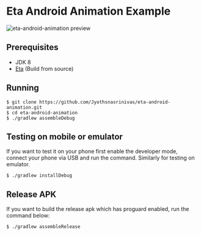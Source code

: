# Eta Android Animation Example

![eta-android-animation preview](eta-android-animation.gif)

## Prerequisites
- JDK 8
- [Eta](https://eta-lang.org/docs/eta-concepts/getting-started/install-eta#source-installation) (Build from source)

## Running

```
$ git clone https://github.com/Jyothsnasrinivas/eta-android-animation.git
$ cd eta-android-animation
$ ./gradlew assembleDebug
```
## Testing on mobile or emulator

If you want to test it on your phone first enable the developer mode, connect your phone via USB and run the command. Similarly for testing on emulator.

```
$ ./gradlew installDebug
```

## Release APK

If you want to build the release apk which has proguard enabled, run the command below:

```
$ ./gradlew assembleRelease
```
